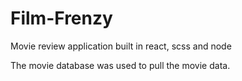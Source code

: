 # Film-Frenzy
Movie review application built in react, scss and node

The movie database was used to pull the movie data.
